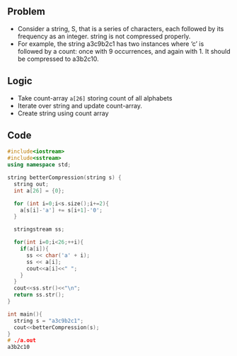 ## Problem
- Consider a string, S, that is a series of characters, each followed by its frequency as an integer. string is not compressed properly.
- For example, the string a3c9b2c1 has two instances where ‘c’ is followed by a count: once with 9 occurrences, and again with 1. It should be compressed to a3b2c10.

## Logic
- Take count-array `a[26]` storing count of all alphabets
- Iterate over string and update count-array.
- Create string using count array

## Code
```c++
#include<iostream>
#include<sstream>
using namespace std;

string betterCompression(string s) {
  string out;
  int a[26] = {0};

  for (int i=0;i<s.size();i+=2){
    a[s[i]-'a'] += s[i+1]-'0';
  }

  stringstream ss;

  for(int i=0;i<26;++i){
    if(a[i]){
      ss << char('a' + i);
      ss << a[i];
      cout<<a[i]<<" ";
    }
  }
  cout<<ss.str()<<"\n";
  return ss.str();
}

int main(){
  string s = "a3c9b2c1";
  cout<<betterCompression(s);
}
# ./a.out
a3b2c10
```
